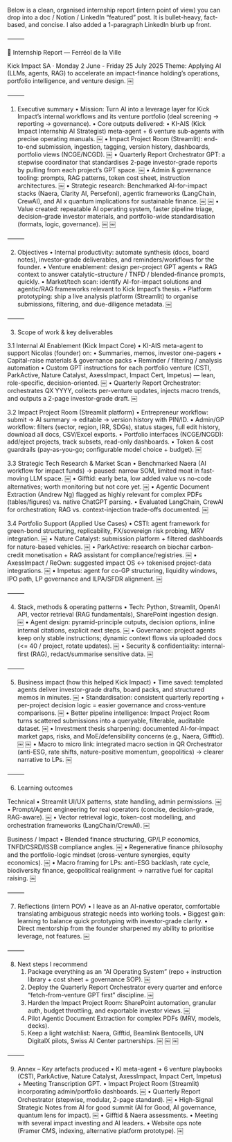 Below is a clean, organised internship report (intern point of view) you can drop into a doc / Notion / LinkedIn “featured” post. It is bullet-heavy, fact-based, and concise. I also added a 1-paragraph LinkedIn blurb up front.

⸻

🚀 Internship Report — Ferréol de la Ville

Kick Impact SA · Monday 2 June - Friday 25 July 2025
Theme: Applying AI (LLMs, agents, RAG) to accelerate an impact-finance holding’s operations, portfolio intelligence, and venture design. ￼

⸻

1) Executive summary
	•	Mission: Turn AI into a leverage layer for Kick Impact’s internal workflows and its venture portfolio (deal screening → reporting → governance).
	•	Core outputs delivered:
	•	KI-AIS (Kick Impact Internship AI Strategist) meta-agent + 6 venture sub-agents with precise operating manuals.  ￼
	•	Impact Project Room (Streamlit): end-to-end submission, ingestion, tagging, version history, dashboards, portfolio views (NCGE/NCGD).  ￼
	•	Quarterly Report Orchestrator GPT: a stepwise coordinator that standardises 2-page investor-grade reports by pulling from each project’s GPT space.  ￼
	•	Admin & governance tooling: prompts, RAG patterns, token cost sheet, instruction architectures.  ￼
	•	Strategic research: Benchmarked AI-for-impact stacks (Naera, Clarity AI, Persefoni), agentic frameworks (LangChain, CrewAI), and AI x quantum implications for sustainable finance.  ￼  ￼
	•	Value created: repeatable AI operating system, faster pipeline triage, decision-grade investor materials, and portfolio-wide standardisation (formats, logic, governance).  ￼  ￼

⸻

2) Objectives
	•	Internal productivity: automate synthesis (docs, board notes), investor-grade deliverables, and reminders/workflows for the founder.
	•	Venture enablement: design per-project GPT agents + RAG context to answer catalytic-structure / TNFD / blended-finance prompts, quickly.
	•	Market/tech scan: identify AI-for-impact solutions and agentic/RAG frameworks relevant to Kick Impact’s thesis.
	•	Platform prototyping: ship a live analysis platform (Streamlit) to organise submissions, filtering, and due-diligence metadata.  ￼

⸻

3) Scope of work & key deliverables

3.1 Internal AI Enablement (Kick Impact Core)
	•	KI-AIS meta-agent to support Nicolas (founder) on:
	•	Summaries, memos, investor one-pagers
	•	Capital-raise materials & governance packs
	•	Reminder / filtering / analysis automation
	•	Custom GPT instructions for each portfolio venture (CSTI, ParkActive, Nature Catalyst, AxessImpact, Impact Cert, Impetus) — lean, role-specific, decision-oriented.  ￼
	•	Quarterly Report Orchestrator: orchestrates QX YYYY, collects per-venture updates, injects macro trends, and outputs a 2-page investor-grade draft.  ￼

3.2 Impact Project Room (Streamlit platform)
	•	Entrepreneur workflow: submit → AI summary → editable → version history with PIN/ID.
	•	Admin/GP workflow: filters (sector, region, IRR, SDGs), status stages, full edit history, download all docs, CSV/Excel exports.
	•	Portfolio interfaces (NCGE/NCGD): add/eject projects, track subsets, read-only dashboards.
	•	Token & cost guardrails (pay-as-you-go; configurable model choice + budget).  ￼

3.3 Strategic Tech Research & Market Scan
	•	Benchmarked Naera (AI workflow for impact funds) → paused: narrow SOM, limited moat in fast-moving LLM space.  ￼
	•	Gifftid: early beta, low added value vs no-code alternatives; worth monitoring but not core yet.  ￼
	•	Agentic Document Extraction (Andrew Ng) flagged as highly relevant for complex PDFs (tables/figures) vs. native ChatGPT parsing.
	•	Evaluated LangChain, CrewAI for orchestration; RAG vs. context-injection trade-offs documented.  ￼

3.4 Portfolio Support (Applied Use Cases)
	•	CSTI: agent framework for green-bond structuring, replicability, FX/sovereign risk probing, MRV integration.  ￼
	•	Nature Catalyst: submission platform + filtered dashboards for nature-based vehicles.  ￼
	•	ParkActive: research on biochar carbon-credit monetisation + RAG assistant for compliance/registries.  ￼
	•	AxessImpact / ReOwn: suggested impact OS ↔ tokenised project-data integrations.  ￼
	•	Impetus: agent for co-GP structuring, liquidity windows, IPO path, LP governance and ILPA/SFDR alignment.  ￼

⸻

4) Stack, methods & operating patterns
	•	Tech: Python, Streamlit, OpenAI API, vector retrieval (RAG fundamentals), SharePoint ingestion design.  ￼
	•	Agent design: pyramid-principle outputs, decision options, inline internal citations, explicit next steps.  ￼
	•	Governance: project agents keep only stable instructions; dynamic context flows via uploaded docs (<= 40 / project, rotate updates).  ￼
	•	Security & confidentiality: internal-first (RAG), redact/summarise sensitive data.  ￼

⸻

5) Business impact (how this helped Kick Impact)
	•	Time saved: templated agents deliver investor-grade drafts, board packs, and structured memos in minutes.  ￼
	•	Standardisation: consistent quarterly reporting + per-project decision logic = easier governance and cross-venture comparisons.  ￼
	•	Better pipeline intelligence: Impact Project Room turns scattered submissions into a queryable, filterable, auditable dataset.  ￼
	•	Investment thesis sharpening: documented AI-for-impact market gaps, risks, and MoE/defensibility concerns (e.g., Naera, Gifftid).  ￼  ￼
	•	Macro to micro link: integrated macro section in QR Orchestrator (anti-ESG, rate shifts, nature-positive momentum, geopolitics) → clearer narrative to LPs.  ￼

⸻

6) Learning outcomes

Technical
	•	Streamlit UI/UX patterns, state handling, admin permissions.  ￼
	•	Prompt/Agent engineering for real operators (concise, decision-grade, RAG-aware).  ￼
	•	Vector retrieval logic, token-cost modelling, and orchestration frameworks (LangChain/CrewAI).  ￼

Business / Impact
	•	Blended finance structuring, GP/LP economics, TNFD/CSRD/ISSB compliance angles.  ￼
	•	Regenerative finance philosophy and the portfolio-logic mindset (cross-venture synergies, equity economics).  ￼
	•	Macro framing for LPs: anti-ESG backlash, rate cycle, biodiversity finance, geopolitical realignment → narrative fuel for capital raising.  ￼

⸻

7) Reflections (intern POV)
	•	I leave as an AI-native operator, comfortable translating ambiguous strategic needs into working tools.
	•	Biggest gain: learning to balance quick prototyping with investor-grade clarity.
	•	Direct mentorship from the founder sharpened my ability to prioritise leverage, not features.  ￼

⸻

8) Next steps I recommend
	1.	Package everything as an “AI Operating System” (repo + instruction library + cost sheet + governance SOP).  ￼
	2.	Deploy the Quarterly Report Orchestrator every quarter and enforce “fetch-from-venture GPT first” discipline.  ￼
	3.	Harden the Impact Project Room: SharePoint automation, granular auth, budget throttling, and exportable investor views.  ￼
	4.	Pilot Agentic Document Extraction for complex PDFs (MRV, models, decks).
	5.	Keep a light watchlist: Naera, Gifftid, Beamlink Bentocells, UN DigitalX pilots, Swiss AI Center partnerships.  ￼  ￼  ￼

⸻

9) Annex – Key artefacts produced
	•	KI meta-agent + 6 venture playbooks (CSTI, ParkActive, Nature Catalyst, AxessImpact, Impact Cert, Impetus) + Meeting Transcription GPT.
	•	Impact Project Room (Streamlit) incorporating admin/portfolio dashboards.  ￼
	•	Quarterly Report Orchestrator (stepwise, modular, 2-page standard).  ￼
	•	High-Signal Strategic Notes from AI for good summit (AI for Good, AI governance, quantum lens for impact).  ￼
	•	Gifftid & Naera assessments.
  • Meeting with several impact investing and AI leaders.
	•	Website ops note (Framer CMS, indexing, alternative platform prototype).  ￼
